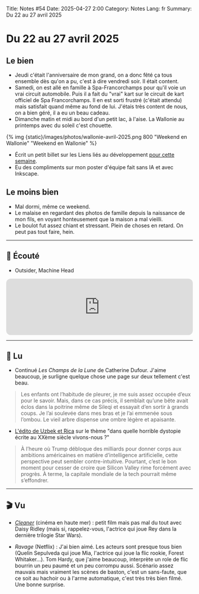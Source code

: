 Title: Notes #54
Date: 2025-04-27 2:00
Category: Notes
Lang: fr
Summary: Du 22 au 27 avril 2025

# Du 22 au 27 avril 2025

## Le bien

* Jeudi c'était l'anniversaire de mon grand, on a donc fêté ça tous ensemble dès qu'on a pu, c'est à dire vendredi soir. Il était content.
* Samedi, on est allé en famille à Spa-Francorchamps pour qu'il voie un vrai circuit automobile. Puis il a fait du "vrai" kart sur le circuit de kart officiel de Spa Francorchamps. Il en est sorti frustré (c'était attendu) mais satisfait quand même au fond de lui. J'étais très content de nous, on a bien géré, il a eu un beau cadeau.
* Dimanche matin et midi au bord d'un petit lac, à l'aise. La Wallonie au printemps avec du soleil c'est chouette.

{% img {static}/images/photos/wallonie-avril-2025.png 800 "Weekend en Wallonie" "Weekend en Wallonie" %}

* Écrit un petit billet sur les Liens liés au développement [pour cette semaine]({filename}/links/2025-week17-links.md).
* Eu des compliments sur mon poster d'équipe fait sans IA et avec Inkscape.

## Le moins bien

* Mal dormi, même ce weekend.
* Le malaise en regardant des photos de famille depuis la naissance de mon fils, en voyant honteusement que la maison a mal vieilli.
* Le boulot fut assez chiant et stressant. Plein de choses en retard. On peut pas tout faire, hein.

---

## 🎤 Écouté

* Outsider, Machine Head

<iframe style="border-radius:12px" src="https://open.spotify.com/embed/track/1geTeZEhjXmVZzaERpKp9r?utm_source=generator" width="100%" height="152" frameBorder="0" allowfullscreen="" allow="autoplay; clipboard-write; encrypted-media; fullscreen; picture-in-picture" loading="lazy"></iframe>

---

## 📖 Lu

* Continué _Les Champs de la Lune_ de Catherine Dufour. J'aime beaucoup, je surligne quelque chose une page sur deux tellement c'est beau.

> Les enfants ont l’habitude de pleurer, je me suis assez occupée d’eux pour le savoir. Mais, dans ce cas précis, il semblait qu’une bête avait éclos dans la poitrine même de Sileqi et essayait d’en sortir à grands coups. Je l’ai soulevée dans mes bras et je l’ai emmenée sous l’ombou. Le vieil arbre dispense une ombre légère et apaisante.

* [L'édito de Uzbek et Rica](https://usbeketrica.com/fr/article/la-revanche-d-orwell) sur le thème "dans quelle horrible dystopie écrite au XXème siècle vivons-nous ?"

> À l’heure où Trump débloque des milliards pour donner corps aux ambitions américaines en matière d’intelligence artificielle, cette perspective peut sembler contre-intuitive. Pourtant, c’est le bon moment pour cesser de croire que Silicon Valley rime forcément avec progrès. À terme, la capitale mondiale de la tech pourrait même s’effondrer.

---

## 🎬 Vu

* _[Cleaner](https://www.imdb.com/fr/title/tt27812086/)_ (cinéma en haute mer) : petit film mais pas mal du tout avec Daisy Ridley (mais si, rappelez-vous, l'actrice qui joue Rey dans la dernière trilogie Star Wars).

* _Ravage_ (Netflix) : J'ai bien aimé. Les acteurs sont presque tous bien (Quelin Sepulveda qui joue Mia, l'actrice qui joue la flic rookie, Forest Whitaker...). Tom Hardy, que j'aime beaucoup, interprète un role de flic bourrin un peu paumé et un peu corrompu aussi. Scénario assez mauvais mais vraiment les scènes de baston, c'est un sans-faute, que ce soit au hachoir ou à l'arme automatique, c'est très très bien filmé. Une bonne surprise.
